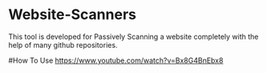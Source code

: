 # Website-Scanners
This tool is developed for Passively Scanning a website completely with the help of many github repositories.

#How To Use
https://www.youtube.com/watch?v=Bx8G4BnEbx8
